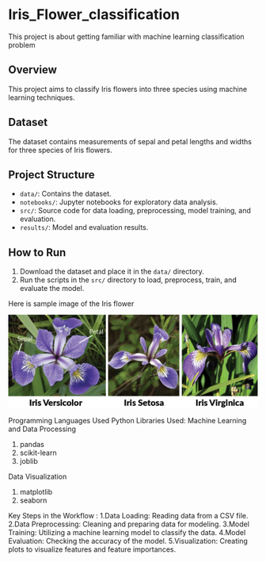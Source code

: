# Iris_Flower_classification
This project is about getting familiar with machine learning classification problem

## Overview
This project aims to classify Iris flowers into three species using machine learning techniques.

## Dataset
The dataset contains measurements of sepal and petal lengths and widths for three species of Iris flowers.

## Project Structure
- `data/`: Contains the dataset.
- `notebooks/`: Jupyter notebooks for exploratory data analysis.
- `src/`: Source code for data loading, preprocessing, model training, and evaluation.
- `results/`: Model and evaluation results.

## How to Run
1. Download the dataset and place it in the `data/` directory.
2. Run the scripts in the `src/` directory to load, preprocess, train, and evaluate the model.

Here is sample image of the Iris flower

![image alt](https://github.com/tkavana13/Iris_Flower_classification/blob/main/iris%20flower%20image.png?raw=true)


Programming Languages Used
   Python
Libraries Used:
Machine Learning and Data Processing
   1. pandas
   2. scikit-learn
   3. joblib

Data Visualization
   1. matplotlib
   2. seaborn


Key Steps in the Workflow :
 1.Data Loading: Reading data from a CSV file.
 2.Data Preprocessing: Cleaning and preparing data for modeling.
 3.Model Training: Utilizing a machine learning model to classify the data.
 4.Model Evaluation: Checking the accuracy of the model.
 5.Visualization: Creating plots to visualize features and feature importances.
